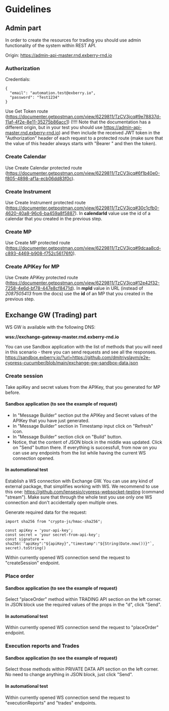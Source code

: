 # Guidelines

## Admin part
In order to create the resources for trading you should use admin functionality of the system within REST API.

Origin:
https://admin-api-master.rnd.exberry-rnd.io

### Authorization

Credentials:
```
{
  "email": "automation.test@exberry.io",
  "password": "Test1234"
}
```
Use Get Token route (https://documenter.getpostman.com/view/6229811/TzCV3jcq#9e78837d-11af-4f2e-8e11-35275b86acc1) (!!!! Note that the documentation has a different origin, but in your test you should use https://admin-api-master.rnd.exberry-rnd.io) and then include the received JWT token in the "Authorization" header of each request to a protected route (make sure that the value of this header always starts with "Bearer " and then the token).

### Create Calendar
Use Create Calendar protected route (https://documenter.getpostman.com/view/6229811/TzCV3jcq#6f1b40e0-f805-4898-af1a-ecb06dd83f0c).

### Create Instrument
Use Create Instrument protected route (https://documenter.getpostman.com/view/6229811/TzCV3jcq#30c1cfb0-4620-40a8-96c6-ba459a8f5887).
In **calendarId** value use the id of a calendar that you created in the previous step.

### Create MP
Use Create MP protected route (https://documenter.getpostman.com/view/6229811/TzCV3jcq#9dcaa8cd-c893-4469-b908-f752c56176f0).

### Create APIKey for MP
Use Create APiKey protected route (https://documenter.getpostman.com/view/6229811/TzCV3jcq#12e42f32-7258-4e6d-bf78-447e8cf8471d).
In **mpId** value in URL (instead of _2087505413_ from the docs) use the **id** of an MP that you created in the previous step.

## Exchange GW (Trading) part
WS GW is available with the following DNS:

**wss://exchange-gateway-master.rnd.exberry-rnd.io**

You can use Sandbox application with the list of methods that you will need in this scenario - there you can send requests and see all the responses.
https://sandbox.exberry.io/?url=https://github.com/dmitriyslaym/e2e-cypress-cucumber/blob/main/exchange-gw-sandbox-data.json

### Create session
Take apiKey and secret values from the APIKey, that you generated for MP before.

#### Sandbox application (to see the example of request)
- In "Message Builder" section put the APIKey and Secret values of the APIKey that you have just generated.
- In "Message Builder" section in Timestamp input click on "Refresh" icon.
- In "Message Builder" section click on "Build" button.
- Notice, that the content of JSON block in the middle was updated. Click on "Send" button there. If everything is successfull, from now on you can use any endpoints from the list while having the current WS connection opened.

#### In automational test
Establish a WS connection with Exchange GW.
You can use any kind of external package, that simplifies working with WS. We recommend to use this one:
https://github.com/lensesio/cypress-websocket-testing
(command "stream").
Make sure that through the whole test you use only one WS connection and don't accidentally open multiple ones.

Generate required data for the request:

```
import sha256 from "crypto-js/hmac-sha256";

const apiKey = 'your-api-key';
const secret = 'your secret-from-api-key';
const signature = sha256(`"apiKey":"${apiKey}","timestamp":"${String(Date.now())}"`, secret).toString()
```

Within currently opened WS connection send the request to "createSession" endpoint.

### Place order
#### Sandbox application (to see the example of request)
Select "placeOrder" method within TRADING API section on the left corner. In JSON block use the required values of the props in the "d", click "Send".

#### In automational test
Within currently opened WS connection send the request to "placeOrder" endpoint.

### Execution reports and Trades
#### Sandbox application (to see the example of request)
Select those methods within PRIVATE DATA API section on the left corner. No need to change anything in JSON block, just click "Send".

#### In automational test
Within currently opened WS connection send the request to "executionReports" and "trades" endpoints.
